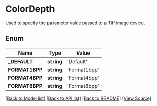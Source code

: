# ColorDepth
Used to specify the parameter value passed to a Tiff image device.

## Enum
Name | Type | Value
------------ | ------------- | -------------
**_DEFAULT** | **string** | 'Default'
**FORMAT1BPP** | **string** | 'Format1bpp'
**FORMAT4BPP** | **string** | 'Format4bpp'
**FORMAT8BPP** | **string** | 'Format8bpp'

[[Back to Model list]](../README.md#documentation-for-models) [[Back to API list]](../README.md#documentation-for-api-endpoints) [[Back to README]](../README.md) [[View Source]](../src/Aspose/PDF/Model/ColorDepth.php)


